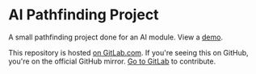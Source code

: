 # AI Pathfinding Project

A small pathfinding project done for an AI module. View a
[demo](https://volatilethunk.com/theme/projects/ai-pathfinding-project/index.htm).

This repository is hosted [on
GitLab.com](https://gitlab.com/louis.jackman/ai-pathfinding-project). If you're
seeing this on GitHub, you're on the official GitHub mirror. [Go to
GitLab](https://gitlab.com/louis.jackman/ai-pathfinding-project) to contribute.

